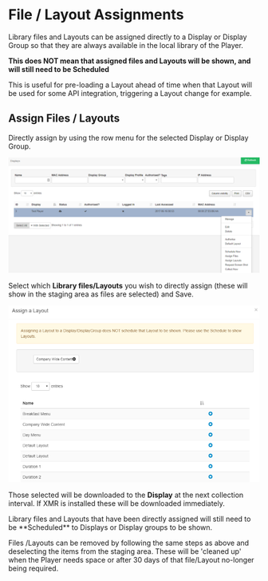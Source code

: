<!--toc=displays-->
# File / Layout Assignments

Library files and Layouts can be assigned directly to a Display or Display Group so that they are always available in the local library of the Player.

**This does NOT mean that assigned files and Layouts will be shown, and will still need to be Scheduled**

<tip>

This is useful for pre-loading a Layout ahead of time when that Layout will be used for some API integration, triggering a Layout change for example.

</tip>

## Assign Files / Layouts

Directly assign by using the row menu for the selected Display or Display Group.

![Displays Assign Menu](img/displays_assign_menu.png)





Select which **Library files/Layouts** you wish to directly assign (these will show in the staging area as files are selected) and Save.



![Displays Assign Items](img/displays_assign_items.png)

Those selected will be downloaded to the **Display** at the next collection interval. If XMR is installed these will be downloaded immediately.

<tip>
Library files and Layouts that have been directly assigned will still need to be **Scheduled** to Displays or Display groups to be shown.
</tip>



Files /Layouts can be removed by following the same steps as above and deselecting the items from the staging area.  These will be 'cleaned up' when the Player needs space or after 30 days of that file/Layout no-longer being required. 